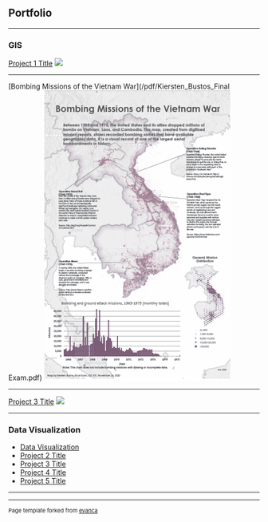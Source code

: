 ## Portfolio

---

### GIS 

[Project 1 Title](/sample_page)
<img src="images/dummy_thumbnail.jpg?raw=true"/>

---
[Bombing Missions of the Vietnam War](/pdf/Kiersten_Bustos_Final Exam.pdf)
<img src="images/Bombing missions.PNG"/>

---
[Project 3 Title](http://example.com/)
<img src="images/dummy_thumbnail.jpg?raw=true"/>

---

### Data Visualization

- [Data Visualization](http://example.com/)
- [Project 2 Title](http://example.com/)
- [Project 3 Title](http://example.com/)
- [Project 4 Title](http://example.com/)
- [Project 5 Title](http://example.com/)

---




---
<p style="font-size:11px">Page template forked from <a href="https://github.com/evanca/quick-portfolio">evanca</a></p>
<!-- Remove above link if you don't want to attibute -->
